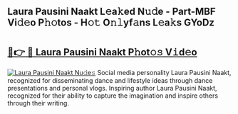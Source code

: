 ## Laura Pausini Naakt L𝚎a𝚔ed N𝚞𝚍e - Part-MBF Vi𝚍𝚎o P𝚑𝚘tos - H𝚘𝚝 O𝚗𝚕yf𝚊ns L𝚎a𝚔s GYoDz

# <h2><a href="http://kf63pq5.oniu.top/?m=Laura+Pausini+Naakt">🔗👉 🔴 Laura Pausini Naakt P𝚑ot𝚘𝚜 V𝚒d𝚎o</a></h2>

[![Laura Pausini Naakt Nu𝚍e𝚜](https://i.imgur.com/0qMVB7G.gif)](http://kf63pq5.oniu.top/?m=Laura+Pausini+Naakt)
Social media personality Laura Pausini Naakt, recognized for disseminating dance and lifestyle ideas through dance presentations and personal vlogs. Inspiring author Laura Pausini Naakt, recognized for their ability to capture the imagination and inspire others through their writing.  
